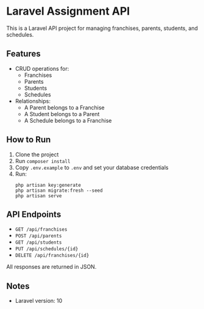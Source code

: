 # Laravel Assignment API

This is a Laravel API project for managing franchises, parents, students, and schedules.

## Features

- CRUD operations for:
  - Franchises
  - Parents
  - Students
  - Schedules
- Relationships:
  - A Parent belongs to a Franchise
  - A Student belongs to a Parent
  - A Schedule belongs to a Franchise

## How to Run

1. Clone the project
2. Run `composer install`
3. Copy `.env.example` to `.env` and set your database credentials
4. Run:
   ```
   php artisan key:generate
   php artisan migrate:fresh --seed
   php artisan serve
   ```

## API Endpoints

- `GET /api/franchises`
- `POST /api/parents`
- `GET /api/students`
- `PUT /api/schedules/{id}`
- `DELETE /api/franchises/{id}`

All responses are returned in JSON.

## Notes

- Laravel version: 10
